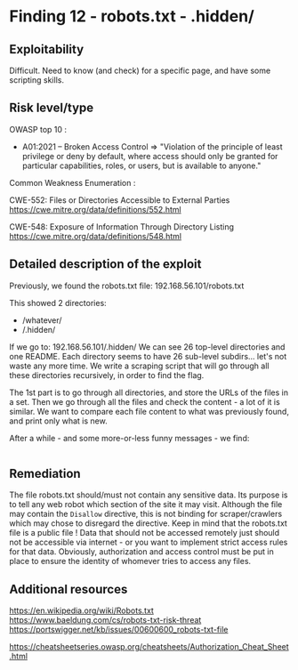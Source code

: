 # Finding 12 - robots.txt - .hidden/


## Exploitability
Difficult. Need to know (and check) for a specific page, and have some scripting skills.


## Risk level/type
OWASP top 10 :
- A01:2021 – Broken Access Control
	=> "Violation of the principle of least privilege or deny by default, where access should only be granted for particular capabilities, roles, or users, but is available to anyone."


Common Weakness Enumeration :

CWE-552: Files or Directories Accessible to External Parties
https://cwe.mitre.org/data/definitions/552.html

CWE-548: Exposure of Information Through Directory Listing
https://cwe.mitre.org/data/definitions/548.html


## Detailed description of the exploit
Previously, we found the robots.txt file:
192.168.56.101/robots.txt

This showed 2 directories:
- /whatever/
- /.hidden/

If we go to:
192.168.56.101/.hidden/
We can see 26 top-level directories and one README. Each directory seems to have 26 sub-level subdirs... let's not waste any more time.
We write a scraping script that will go through all these directories recursively, in order to find the flag.

The 1st part is to go through all directories, and store the URLs of the files in a set.
Then we go through all the files and check the content - a lot of it is similar.
We want to compare each file content to what was previously found, and print only what is new.

After a while - and some more-or-less funny messages - we find:
```Hey, here is your flag : d5eec3ec36cf80dce44a896f961c1831a05526ec215693c8f2c39543497d4466
```

## Remediation

The file robots.txt should/must not contain any sensitive data. Its purpose is to tell any web robot which section of the site it may visit.
Although the file may contain the ```Disallow``` directive, this is not binding for scraper/crawlers which may chose to disregard the directive. Keep in mind that the robots.txt file is a public file !
Data that should not be accessed remotely just should not be accessible via internet - or you want to implement strict access rules for that data.
Obviously, authorization and access control must be put in place to ensure the identity of whomever tries to access any files.


## Additional resources
https://en.wikipedia.org/wiki/Robots.txt
https://www.baeldung.com/cs/robots-txt-risk-threat
https://portswigger.net/kb/issues/00600600_robots-txt-file

https://cheatsheetseries.owasp.org/cheatsheets/Authorization_Cheat_Sheet.html
